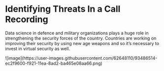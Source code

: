# **Identifying Threats In a Call Recording**
<p>Data science in defence and military organizations plays a huge role in strengthening the security forces of the country. Countries are working on improving their security by using new age weapons and so it’s necessary to invest in virtual security as well. 
  </p>
![image](https://user-images.githubusercontent.com/62648110/93486514-ec2f9600-f921-11ea-8ad2-ba465e08aa66.png)

